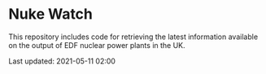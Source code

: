 # Nuke Watch

This repository includes code for retrieving the latest information available on the output of EDF nuclear power plants in the UK.

Last updated: 2021-05-11 02:00